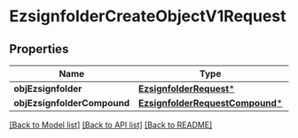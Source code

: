 # EzsignfolderCreateObjectV1Request

## Properties
Name | Type | Description | Notes
------------ | ------------- | ------------- | -------------
**objEzsignfolder** | [**EzsignfolderRequest***](EzsignfolderRequest.md) |  | [optional] 
**objEzsignfolderCompound** | [**EzsignfolderRequestCompound***](EzsignfolderRequestCompound.md) |  | [optional] 

[[Back to Model list]](../README.md#documentation-for-models) [[Back to API list]](../README.md#documentation-for-api-endpoints) [[Back to README]](../README.md)


